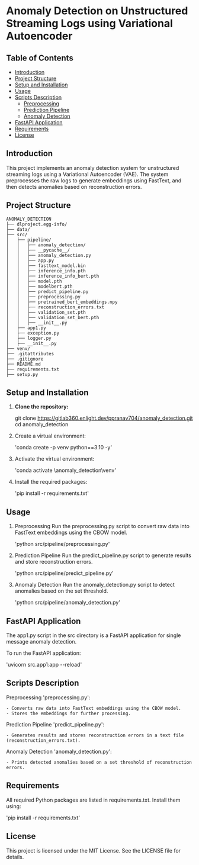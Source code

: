 # Anomaly Detection on Unstructured Streaming Logs using Variational Autoencoder

## Table of Contents
- [Introduction](#introduction)
- [Project Structure](#project-structure)
- [Setup and Installation](#setup-and-installation)
- [Usage](#usage)
- [Scripts Description](#scripts-description)
  - [Preprocessing](#preprocessing)
  - [Prediction Pipeline](#prediction-pipeline)
  - [Anomaly Detection](#anomaly-detection)
- [FastAPI Application](#fastapi-application)
- [Requirements](#requirements)
- [License](#license)

## Introduction
This project implements an anomaly detection system for unstructured streaming logs using a Variational Autoencoder (VAE). The system preprocesses the raw logs to generate embeddings using FastText, and then detects anomalies based on reconstruction errors.

## Project Structure
    ANOMALY_DETECTION
    ├── dlproject.egg-info/
    ├── data/
    ├── src/
    │   ├── pipeline/
    │   │   ├── anomaly_detection/
    │   │   ├── __pycache__/
    │   │   ├── anomaly_detection.py
    │   │   ├── app.py
    │   │   ├── fasttext_model.bin
    │   │   ├── inference_info.pth
    │   │   ├── inference_info_bert.pth
    │   │   ├── model.pth
    │   │   ├── modelbert.pth
    │   │   ├── predict_pipeline.py
    │   │   ├── preprocessing.py
    │   │   ├── pretrained_bert_embeddings.npy
    │   │   ├── reconstruction_errors.txt
    │   │   ├── validation_set.pth
    │   │   ├── validation_set_bert.pth
    │   │   ├── __init__.py
    │   ├── app1.py
    │   ├── exception.py
    │   ├── logger.py
    │   ├── __init__.py
    ├── venv/
    ├── .gitattributes
    ├── .gitignore
    ├── README.md
    ├── requirements.txt
    ├── setup.py




## Setup and Installation

1. **Clone the repository:**
   
   git clone https://gitlab360.enlight.dev/ppranav704/anomaly_detection.git
   cd anomaly_detection


2. Create a virtual environment:

   'conda create -p venv python==3.10 -y'

3. Activate the virtual environment:

   'conda activate \anomaly_detection\venv'

4. Install the required packages:

   'pip install -r requirements.txt'


## Usage

1. Preprocessing
   Run the preprocessing.py script to convert raw data into FastText embeddings using the CBOW model.

   'python src/pipeline/preprocessing.py'

2. Prediction Pipeline
   Run the predict_pipeline.py script to generate results and store reconstruction errors.

   'python src/pipeline/predict_pipeline.py'

3. Anomaly Detection
   Run the anomaly_detection.py script to detect anomalies based on the set threshold.

   'python src/pipeline/anomaly_detection.py'

## FastAPI Application
   The app1.py script in the src directory is a FastAPI application for single message anomaly detection.

   To run the FastAPI application:

   'uvicorn src.app1:app --reload'

## Scripts Description
Preprocessing
 'preprocessing.py':

    - Converts raw data into FastText embeddings using the CBOW model.
    - Stores the embeddings for further processing.

Prediction Pipeline
 'predict_pipeline.py':

    - Generates results and stores reconstruction errors in a text file (reconstruction_errors.txt).

Anomaly Detection
 'anomaly_detection.py':

    - Prints detected anomalies based on a set threshold of reconstruction errors.

## Requirements
All required Python packages are listed in requirements.txt. Install them using:

 'pip install -r requirements.txt'

## License
This project is licensed under the MIT License. See the LICENSE file for details.

   